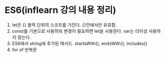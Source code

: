 # ES6(inflearn 강의 내용 정리)
1. let은 {} 블럭 단위의 스코프를 가진다. {}안에서만 유효함.
2. const를 기본으로 사용하되 변경이 필요하면 let을 사용한다. var는 더이상 사용하지 않는다.
3. ES6에서 string에 추가된 메서드. startsWith(), endsWith(), includes()
4. for of 반복문
